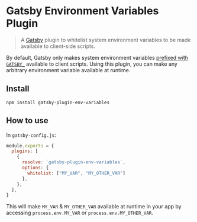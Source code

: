 # Gatsby Environment Variables Plugin

> A [Gatsby](https://github.com/gatsbyjs/gatsby) plugin to whitelist system environment variables to be made available to client-side scripts.

By default, Gatsby only makes system environment variables [prefixed with `GATSBY_`](https://www.gatsbyjs.org/docs/environment-variables/#accessing-environment-variables-in-javascript) available to client scripts. Using this plugin, you can make any arbitrary environment variable available at runtime.

## Install

```
npm install gatsby-plugin-env-variables
```

## How to use

In `gatsby-config.js`:

```js
module.exports = {
  plugins: [
    {
      resolve: `gatsby-plugin-env-variables`,
      options: {
        whitelist: ["MY_VAR", "MY_OTHER_VAR"]
      },
    },
  ],
}
```

This will make `MY_VAR` & `MY_OTHER_VAR` available at runtime in your app by accessing `process.env.MY_VAR` or `process.env.MY_OTHER_VAR`.
